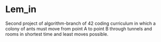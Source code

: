 # Lem_in
Second project of algorithm-branch of 42 coding curriculum in which a colony of ants must move from point A to point B through tunnels and rooms in shortest time and least moves possible.
